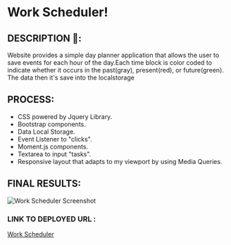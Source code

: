 # Work Scheduler!

## DESCRIPTION 📖:
Website provides a simple day planner application that allows the user to save events for each hour of the day.Each time block is color coded to indicate whether it occurs in the past(gray), present(red), or future(green). The data then it's save into the localstorage

## PROCESS:
* CSS powered by Jquery Library. 
* Bootstrap components.
* Data Local Storage.
* Event Listener to "clicks".
* Moment.js components.
* Textarea to input "tasks".
* Responsive layout that adapts to my viewport by using Media Queries.


## FINAL RESULTS:
![Work Scheduler Screenshot]()


### LINK TO DEPLOYED URL :
[Work Scheduler](https://abanae.github.io/Work_Scheduler/)
